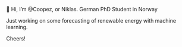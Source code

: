 👋 Hi, I’m @Coopez,
   or Niklas. German PhD Student in Norway

  Just working on some forecasting of renewable energy with machine learning.
  
  Cheers!
